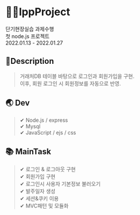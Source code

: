# 👩‍💻IppProject
단기현장실습 과제수행  
첫 node.js 프로젝트  
2022.01.13 - 2022.01.27  

## 📌Description  
> 거래처DB 테이블 바탕으로 로그인과 회원가입을 구현.    
> 이후, 회원 로그인 시 회원정보를 자동으로 반영.    

## 🌏 Dev  
> ✔ Node.js / express  
> ✔ Mysql  
> ✔ JavaScript / ejs / css  

## 📚 MainTask  
> ✔ 로그인 & 로그아웃 구현  
> ✔ 회원가입 구현  
> ✔ 로그인시 사용자 기본정보 불러오기  
> ✔ 발주일자 생성     
> ✔ 세션&쿠키 이용  
> ✔ MVC패턴 및 모듈화
